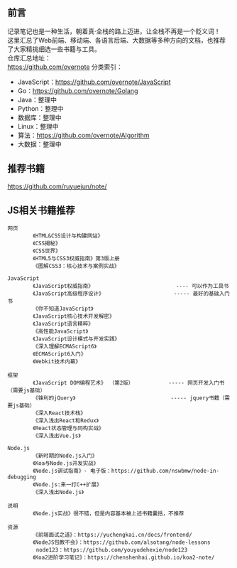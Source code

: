 ## 前言
记录笔记也是一种生活，朝着真·全栈的路上迈进，让全栈不再是一个贬义词！  
这里汇总了Web前端、移动端、各语言后端、大数据等多种方向的文档，也推荐了大家精挑细选一些书籍与工具。  
仓库汇总地址：  
https://github.com/overnote 
分类索引：  
- JavaScript：https://github.com/overnote/JavaScript
- Go：https://github.com/overnote/Golang
- Java：整理中
- Python：整理中
- 数据库：整理中
- Linux：整理中
- 算法：https://github.com/overnote/Algorithm
- 大数据：整理中

## 推荐书籍
https://github.com/ruyuejun/note/


## JS相关书籍推荐
```
网页
        《HTML&CSS设计与构建网站》
        《CSS揭秘》
        《CSS世界》
        《HTML5与CSS3权威指南》第3版上册
        《图解CSS3：核心技术与案例实战》

JavaScript
        《JavaScript权威指南》                          ---- 可以作为工具书
        《JavaScript高级程序设计》                      ----- 最好的基础入门书
        《你不知道JavaScript》
        《JavaScript核心技术开发解密》   
        《JavaScript语言精粹》
        《高性能JavaScript》
        《JavaScript设计模式与开发实践》 
        《深入理解ECMAScript6》         
        《ECMAScript6入门》  
        《Webkit技术内幕》

框架
        《JavaScript DOM编程艺术》 （第2版）           ----- 网页开发入门书（需要js基础）
        《锋利的jQuery》                              ----- jquery书籍（需要js基础）
        《深入React技术栈》
        《深入浅出React和Redux》
        《React状态管理与同构实战》
        《深入浅出Vue.js》
        
Node.js
        《新时期的Node.js入门》
        《Koa与Node.js开发实战》  
        《Node.js调试指南》- 电子版：https://github.com/nswbmw/node-in-debugging
        《Node.js:来一打C++扩展》       
        《深入浅出Node.js》  

说明
        《Node.js实战》很不错，但是内容基本被上述书籍囊括，不推荐

资源
        《前端面试之道》：https://yuchengkai.cn/docs/frontend/
        《NodeJS包教不会》：https://github.com/alsotang/node-lessons   
         node123：https://github.com/youyudehexie/node123     
        《Koa2进阶学习笔记》：https://chenshenhai.github.io/koa2-note/
```
